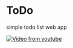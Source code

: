 # ToDo
simple todo list web app

[![Video from youtube](https://img.youtube.com/vi/E2qRP2vJF1w/0.jpg)](https://www.youtube.com/watch?v=E2qRP2vJF1w)
